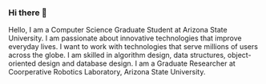 ### Hi there 👋

Hello, I am a Computer Science Graduate Student at Arizona State University. I am passionate about innovative technologies that improve everyday lives. I want to work with technologies that serve millions of users across the globe. I am skilled in algorithm design, data structures, object-oriented design and database design. I am a Graduate Researcher at Coorperative Robotics Laboratory, Arizona State University.




<!--
**abheeparekh/abheeparekh** is a ✨ _special_ ✨ repository because its `README.md` (this file) appears on your GitHub profile.

Here are some ideas to get you started:

🔭 I’m currently working on Probabilistic Reasoning.
- 
- 🌱 I’m currently learning ...
- 👯 I’m looking to collaborate on ...
- 🤔 I’m looking for help with ...
- 💬 Ask me about ...
- 📫 How to reach me: ...
- 😄 Pronouns: ...
- ⚡ Fun fact: ...
  -->

